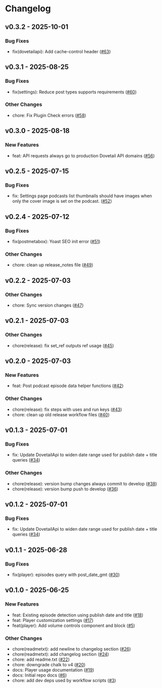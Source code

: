 # Changelog

## v0.3.2 - 2025-10-01

### Bug Fixes

- fix(dovetailapi): Add cache-control header ([#63](https://github.com/jasonbahl/automation-tests/pull/63))



## v0.3.1 - 2025-08-25

### Bug Fixes

- fix(settings): Reduce post types supports requirements ([#60](https://github.com/jasonbahl/automation-tests/pull/60))

### Other Changes

- chore: Fix Plugin Check errors ([#58](https://github.com/jasonbahl/automation-tests/pull/58))



## v0.3.0 - 2025-08-18

### New Features

- feat: API requests always go to production Dovetail API domains ([#56](https://github.com/jasonbahl/automation-tests/pull/56))



## v0.2.5 - 2025-07-15

### Bug Fixes

- fix: Settings page podcasts list thumbnails should have images when only the cover image is set on the podcast. ([#52](https://github.com/jasonbahl/automation-tests/pull/52))



## v0.2.4 - 2025-07-12

### Bug Fixes

- fix(postmetabox): Yoast SEO init error ([#51](https://github.com/jasonbahl/automation-tests/pull/51))

### Other Changes

- chore: clean up release_notes file ([#49](https://github.com/jasonbahl/automation-tests/pull/49))



## v0.2.2 - 2025-07-03

### Other Changes

- chore: Sync version changes ([#47](https://github.com/jasonbahl/automation-tests/pull/47))



## v0.2.1 - 2025-07-03

### Other Changes

- chore(release): fix set_ref outputs ref usage ([#45](https://github.com/jasonbahl/automation-tests/pull/45))



## v0.2.0 - 2025-07-03

### New Features

- feat: Post podcast episode data helper functions ([#42](https://github.com/jasonbahl/automation-tests/pull/42))

### Other Changes

- chore(release): fix steps with uses and run keys ([#43](https://github.com/jasonbahl/automation-tests/pull/43))
- chore: clean up old release workflow files ([#40](https://github.com/jasonbahl/automation-tests/pull/40))



## v0.1.3 - 2025-07-01

### Bug Fixes

- fix: Update DovetailApi to widen date range used for publish date + title queries ([#34](https://github.com/jasonbahl/automation-tests/pull/34))

### Other Changes

- chore(release): version bump changes always commit to develop ([#38](https://github.com/jasonbahl/automation-tests/pull/38))
- chore(release): version bump push to develop ([#36](https://github.com/jasonbahl/automation-tests/pull/36))



## v0.1.2 - 2025-07-01

### Bug Fixes

- fix: Update DovetailApi to widen date range used for publish date + title queries ([#34](https://github.com/jasonbahl/automation-tests/pull/34))



## v0.1.1 - 2025-06-28

### Bug Fixes

- fix(player): episodes query with post_date_gmt ([#30](https://github.com/jasonbahl/automation-tests/pull/30))



## v0.1.0 - 2025-06-25

### New Features

- feat: Existing episode detection using publish date and title ([#18](https://github.com/jasonbahl/automation-tests/pull/18))
- feat: Player customization settings ([#17](https://github.com/jasonbahl/automation-tests/pull/17))
- feat(player): Add volume controls component and block ([#5](https://github.com/jasonbahl/automation-tests/pull/5))

### Other Changes

- chore(readmetxt): add newline to changelog section ([#26](https://github.com/jasonbahl/automation-tests/pull/26))
- chore(readmetxt): add changelog section ([#24](https://github.com/jasonbahl/automation-tests/pull/24))
- chore: add readme.txt ([#22](https://github.com/jasonbahl/automation-tests/pull/22))
- chore: downgrade chalk to v4 ([#20](https://github.com/jasonbahl/automation-tests/pull/20))
- docs: Player usage documentation ([#19](https://github.com/jasonbahl/automation-tests/pull/19))
- docs: Initial repo docs ([#6](https://github.com/jasonbahl/automation-tests/pull/6))
- chore: add dev deps used by workflow scripts ([#3](https://github.com/jasonbahl/automation-tests/pull/3))

